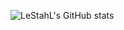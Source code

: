 ![LeStahL's GitHub stats](https://github-readme-stats.vercel.app/api?username=LeStahL&theme=codeSTACKr&show_icons=true)
